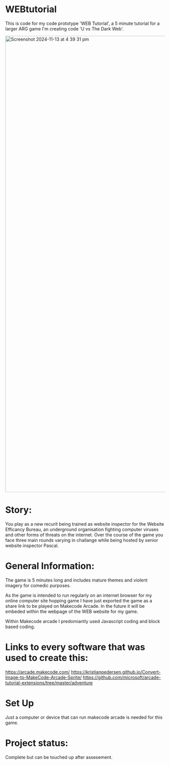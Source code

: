 # WEBtutorial
This is code for my code prototype 'WEB Tutorial', a 5 minute tutorial for a larger ARG game I'm creating code 'U vs The Dark Web'.

<img width="1440" alt="Screenshot 2024-11-13 at 4 39 31 pm" src="https://github.com/user-attachments/assets/aebc897e-96e3-4b6b-8f47-8ff6d9697110">



# Story:
You play as a new recurit being trained as website inspector for the Website Efficancy Bureau, an underground organisation fighting computer viruses and other forms of threats on the internet. Over the course of the game you face three main rounds varying in challange while being hosted by senior website inspector Pascal.

# General Information:
The game is 5 minutes long and includes mature themes and violent imagery for comedic purposes.

As the game is intended to run regularly on an internet browser for my online computer site hopping game I have just exported the game as a share link to be played on Makecode Arcade. In the future it will be embeded within the webpage of the WEB website for my game.

Within Makecode arcade I predomiantly used Javascript coding and block based coding.

# Links to every software that was used to create this:
https://arcade.makecode.com/
https://kristianpedersen.github.io/Convert-Image-to-MakeCode-Arcade-Sprite/
https://github.com/microsoft/arcade-tutorial-extensions/tree/master/adventure


# Set Up
Just a computer or device that can run makecode arcade is needed for this game.


# Project status: 
Complete but can be touched up after assesement.
